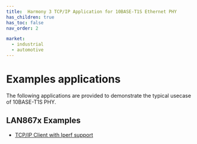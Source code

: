 ```yaml
---
title:  Harmony 3 TCP/IP Application for 10BASE-T1S Ethernet PHY
has_children: true
has_toc: false
nav_order: 2

market:
  - industrial
  - automotive
---
```


# Examples applications

The following applications are provided to demonstrate the typical usecase of 10BASE-T1S PHY.

## LAN867x Examples
* [TCP/IP Client with Iperf support](./tcpip_iperf_10base_t1s/readme.md)
